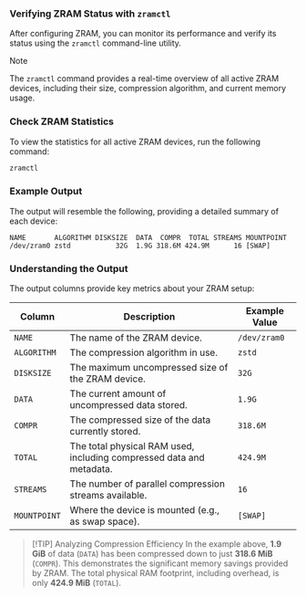 
 ### Verifying ZRAM Status with `zramctl`

After configuring ZRAM, you can monitor its performance and verify its status using the `zramctl` command-line utility.

> [!NOTE]
> The `zramctl` command provides a real-time overview of all active ZRAM devices, including their size, compression algorithm, and current memory usage.

### Check ZRAM Statistics

To view the statistics for all active ZRAM devices, run the following command:

```bash
zramctl
```

### Example Output

The output will resemble the following, providing a detailed summary of each device:

```
NAME       ALGORITHM DISKSIZE  DATA  COMPR  TOTAL STREAMS MOUNTPOINT
/dev/zram0 zstd           32G  1.9G 318.6M 424.9M      16 [SWAP]
```

### Understanding the Output

The output columns provide key metrics about your ZRAM setup:

| Column | Description | Example Value |
|---|---|---|
| `NAME` | The name of the ZRAM device. | `/dev/zram0` |
| `ALGORITHM` | The compression algorithm in use. | `zstd` |
| `DISKSIZE` | The maximum uncompressed size of the ZRAM device. | `32G` |
| `DATA` | The current amount of uncompressed data stored. | `1.9G` |
| `COMPR` | The compressed size of the data currently stored. | `318.6M` |
| `TOTAL` | The total physical RAM used, including compressed data and metadata. | `424.9M` |
| `STREAMS` | The number of parallel compression streams available. | `16` |
| `MOUNTPOINT`| Where the device is mounted (e.g., as swap space). | `[SWAP]` |

> [!TIP] Analyzing Compression Efficiency
> In the example above, **1.9 GiB** of data (`DATA`) has been compressed down to just **318.6 MiB** (`COMPR`). This demonstrates the significant memory savings provided by ZRAM. The total physical RAM footprint, including overhead, is only **424.9 MiB** (`TOTAL`).

